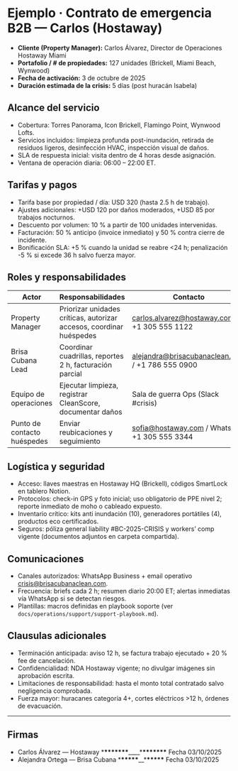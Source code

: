 # Ejemplo · Contrato de emergencia B2B — Carlos (Hostaway)

- **Cliente (Property Manager):** Carlos Álvarez, Director de Operaciones Hostaway Miami
- **Portafolio / # de propiedades:** 127 unidades (Brickell, Miami Beach, Wynwood)
- **Fecha de activación:** 3 de octubre de 2025
- **Duración estimada de la crisis:** 5 días (post huracán Isabela)

## Alcance del servicio

- Cobertura: Torres Panorama, Icon Brickell, Flamingo Point, Wynwood Lofts.
- Servicios incluidos: limpieza profunda post-inundación, retirada de residuos ligeros, desinfección HVAC, inspección visual de daños.
- SLA de respuesta inicial: visita dentro de 4 horas desde asignación.
- Ventana de operación diaria: 06:00 – 22:00 ET.

## Tarifas y pagos

- Tarifa base por propiedad / día: USD 320 (hasta 2.5 h de trabajo).
- Ajustes adicionales: +USD 120 por daños moderados, +USD 85 por trabajos nocturnos.
- Descuento por volumen: 10 % a partir de 100 unidades intervenidas.
- Facturación: 50 % anticipo (invoice inmediato) y 50 % contra cierre de incidente.
- Bonificación SLA: +5 % cuando la unidad se reabre <24 h; penalización -5 % si excede 36 h salvo fuerza mayor.

## Roles y responsabilidades

| Actor                       | Responsabilidades                                                   | Contacto                                         |
| --------------------------- | ------------------------------------------------------------------- | ------------------------------------------------ |
| Property Manager            | Priorizar unidades críticas, autorizar accesos, coordinar huéspedes | carlos.alvarez@hostaway.com / +1 305 555 1122    |
| Brisa Cubana Lead           | Coordinar cuadrillas, reportes 2 h, facturación parcial             | alejandra@brisacubanaclean.com / +1 786 555 0900 |
| Equipo de operaciones       | Ejecutar limpieza, registrar CleanScore, documentar daños           | Sala de guerra Ops (Slack #crisis)               |
| Punto de contacto huéspedes | Enviar reubicaciones y seguimiento                                  | sofia@hostaway.com / WhatsApp +1 305 555 3344    |

## Logística y seguridad

- Acceso: llaves maestras en Hostaway HQ (Brickell), códigos SmartLock en tablero Notion.
- Protocolos: check-in GPS y foto inicial; uso obligatorio de PPE nivel 2; reporte inmediato de moho o cableado expuesto.
- Inventario crítico: kits anti inundación (10), generadores portátiles (4), productos eco certificados.
- Seguros: póliza general liability #BC-2025-CRISIS y workers’ comp vigente (documentos adjuntos en carpeta compartida).

## Comunicaciones

- Canales autorizados: WhatsApp Business + email operativo crisis@brisacubanaclean.com.
- Frecuencia: briefs cada 2 h; resumen diario 20:00 ET; alertas inmediatas vía WhatsApp si se detectan riesgos.
- Plantillas: macros definidas en playbook soporte (ver `docs/operations/support/support-playbook.md`).

## Clausulas adicionales

- Terminación anticipada: aviso 12 h, se factura trabajo ejecutado + 20 % fee de cancelación.
- Confidencialidad: NDA Hostaway vigente; no divulgar imágenes sin aprobación escrita.
- Limitaciones de responsabilidad: hasta el monto total contratado salvo negligencia comprobada.
- Fuerza mayor: huracanes categoría 4+, cortes eléctricos >12 h, órdenes de evacuación.

---

## Firmas

- Carlos Álvarez — Hostaway \***\*\*\*\*\*\*\***\_\_\_\_\***\*\*\*\*\*\*\*** Fecha 03/10/2025
- Alejandra Ortega — Brisa Cubana \***\*\*\*\*\***\_\_\***\*\*\*\*\*** Fecha 03/10/2025
